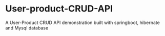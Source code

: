 # User-product-CRUD-API
 A User-Product CRUD API demonstration built with springboot, hibernate and Mysql database
